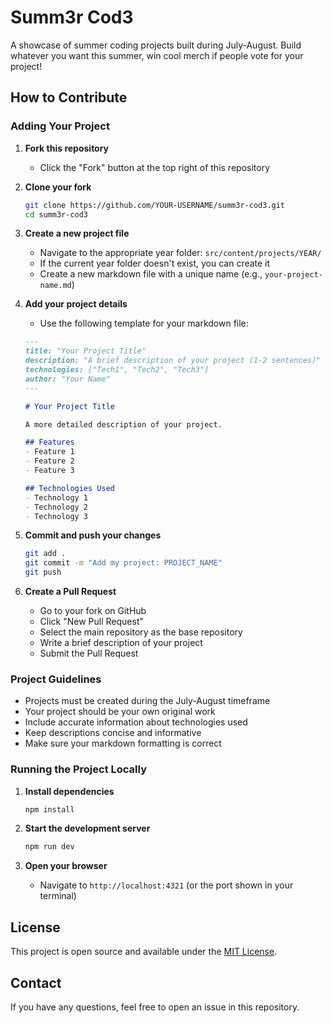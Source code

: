 # Summ3r Cod3

A showcase of summer coding projects built during July-August. Build whatever you want this summer, win cool merch if people vote for your project!

## How to Contribute

### Adding Your Project

1. **Fork this repository**
   - Click the "Fork" button at the top right of this repository

2. **Clone your fork**
   ```bash
   git clone https://github.com/YOUR-USERNAME/summ3r-cod3.git
   cd summ3r-cod3
   ```

3. **Create a new project file**
   - Navigate to the appropriate year folder: `src/content/projects/YEAR/`
   - If the current year folder doesn't exist, you can create it
   - Create a new markdown file with a unique name (e.g., `your-project-name.md`)

4. **Add your project details**
   - Use the following template for your markdown file:

   ```markdown
   ---
   title: "Your Project Title"
   description: "A brief description of your project (1-2 sentences)"
   technologies: ["Tech1", "Tech2", "Tech3"]
   author: "Your Name"
   ---

   # Your Project Title

   A more detailed description of your project.

   ## Features
   - Feature 1
   - Feature 2
   - Feature 3

   ## Technologies Used
   - Technology 1
   - Technology 2
   - Technology 3
   ```

5. **Commit and push your changes**
   ```bash
   git add .
   git commit -m "Add my project: PROJECT_NAME"
   git push
   ```

6. **Create a Pull Request**
   - Go to your fork on GitHub
   - Click "New Pull Request"
   - Select the main repository as the base repository
   - Write a brief description of your project
   - Submit the Pull Request

### Project Guidelines

- Projects must be created during the July-August timeframe
- Your project should be your own original work
- Include accurate information about technologies used
- Keep descriptions concise and informative
- Make sure your markdown formatting is correct

### Running the Project Locally

1. **Install dependencies**
   ```bash
   npm install
   ```

2. **Start the development server**
   ```bash
   npm run dev
   ```

3. **Open your browser**
   - Navigate to `http://localhost:4321` (or the port shown in your terminal)

## License

This project is open source and available under the [MIT License](LICENSE).

## Contact

If you have any questions, feel free to open an issue in this repository.